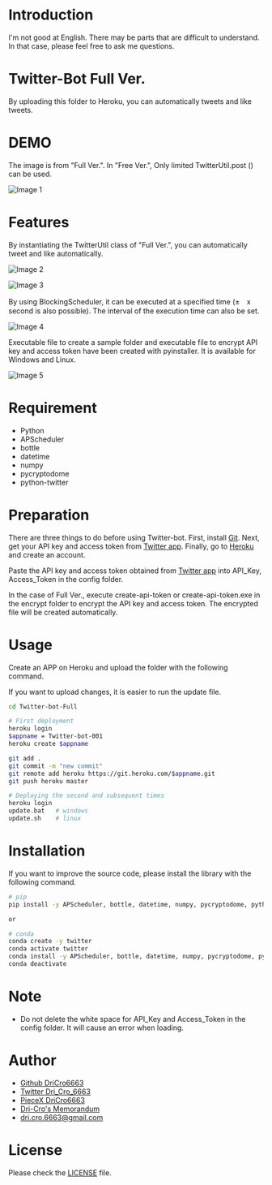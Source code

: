 # Introduction

I'm not good at English. There may be parts that are difficult to understand. In that case, please feel free to ask me questions.

# Twitter-Bot Full Ver.

By uploading this folder to Heroku, you can automatically tweets and like tweets.

# DEMO

The image is from "Full Ver.". In "Free Ver.", Only limited TwitterUtil.post () can be used.

![Image 1](./introduction/twitter-bot-01.png "Introduction")

# Features

By instantiating the TwitterUtil class of "Full Ver.", you can automatically tweet and like automatically.

![Image 2](./introduction/twitter-bot-02.png "TwitterUtil.post()")

![Image 3](./introduction/twitter-bot-03.png "TwitterUtil.like()")

By using BlockingScheduler, it can be executed at a specified time (±　x second is also possible). The interval of the execution time can also be set.

![Image 4](./introduction/twitter-bot-04.png "BlockingScheduler")

Executable file to create a sample folder and executable file to encrypt API key and access token have been created with pyinstaller.
It is available for Windows and Linux.

![Image 5](./introduction/twitter-bot-05.png "exefile")

# Requirement

* Python 
* APScheduler
* bottle
* datetime
* numpy
* pycryptodome
* python-twitter

# Preparation

There are three things to do before using Twitter-bot. First, install [Git](https://git-scm.com/). Next, get your API key and access token from [Twitter app](https://apps.twitter.com/). Finally, go to [Heroku](https://dashboard.heroku.com/) and create an account.

Paste the API key and access token obtained from [Twitter app](https://apps.twitter.com/) into API_Key, Access_Token in the config folder.

In the case of  Full Ver., execute create-api-token or create-api-token.exe in the encrypt folder to encrypt the API key and access token. The encrypted file will be created automatically.

# Usage

Create an APP on Heroku and upload the folder with the following command.

If you want to upload changes, it is easier to run the update file.

```bash
cd Twitter-bot-Full

# First deployment
heroku login
$appname = Twitter-bot-001
heroku create $appname

git add .
git commit -m "new commit"
git remote add heroku https://git.heroku.com/$appname.git
git push heroku master

# Deploying the second and subsequent times
heroku login
update.bat   # windows
update.sh    # linux
```

# Installation

If you want to improve the source code, please install the library with the following command.

```bash
# pip
pip install -y APScheduler, bottle, datetime, numpy, pycryptodome, python-twitter

or

# conda
conda create -y twitter
conda activate twitter
conda install -y APScheduler, bottle, datetime, numpy, pycryptodome, python-twitter
conda deactivate
```

# Note

* Do not delete the white space for API_Key and Access_Token in the config folder. It will cause an error when loading.

# Author

* [Github DriCro6663](https://github.com/DriCro6663)
* [Twitter Dri_Cro_6663](https://twitter.com/Dri_Cro_6663)
* [PieceX DriCro6663]()
* [Dri-Cro's Memorandum](https://dri-cro-6663.jp/)
* dri.cro.6663@gmail.com

# License

Please check the [LICENSE](./LICENSE) file.